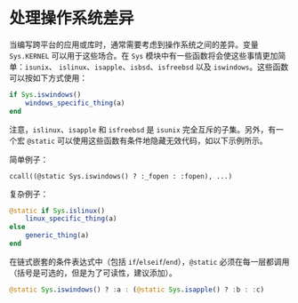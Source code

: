 # 处理操作系统差异

当编写跨平台的应用或库时，通常需要考虑到操作系统之间的差异。变量 `Sys.KERNEL` 可以用于这些场合。在 `Sys` 模块中有一些函数将会使这些事情更加简单：`isunix`、 `islinux`、`isapple`、`isbsd`、`isfreebsd` 以及 `iswindows`。这些函数可以按如下方式使用：

```julia
if Sys.iswindows()
    windows_specific_thing(a)
end
```

注意，`islinux`、`isapple` 和 `isfreebsd` 是 `isunix` 完全互斥的子集。另外，有一个宏 `@static` 可以使用这些函数有条件地隐藏无效代码，如以下示例所示。

简单例子：

```
ccall((@static Sys.iswindows() ? :_fopen : :fopen), ...)
```

复杂例子：

```julia
@static if Sys.islinux()
    linux_specific_thing(a)
else
    generic_thing(a)
end
```

在链式嵌套的条件表达式中（包括 `if`/`elseif`/`end`），`@static` 必须在每一层都调用（括号是可选的，但是为了可读性，建议添加）。

```julia
@static Sys.iswindows() ? :a : (@static Sys.isapple() ? :b : :c)
```


